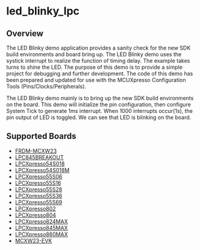 # led_blinky_lpc

## Overview
The LED Blinky demo application provides a sanity check for the new SDK build environments and board bring up. The LED Blinky demo 
uses the systick interrupt to realize the function of timing delay. The example takes turns to shine the LED. The purpose of this 
demo is to provide a simple project for debugging and further development.
The code of this demo has been prepared and updated for use with the MCUXpresso Configuration Tools (Pins/Clocks/Peripherals).

The LED Blinky demo mainly is to bring up the new SDK build environments on the board.
This demo will initialize the pin configuration, then configure System Tick to generate 
1ms interrupt. When 1000 interrupts occur(1s), the pin output of LED is toggled. We can 
see that LED is blinking on the board.

## Supported Boards
- [FRDM-MCXW23](../../_boards/frdmmcxw23/demo_apps/led_blinky/example_board_readme.md)
- [LPC845BREAKOUT](../../_boards/lpc845breakout/demo_apps/led_blinky/example_board_readme.md)
- [LPCXpresso54S018](../../_boards/lpcxpresso54s018/demo_apps/led_blinky/example_board_readme.md)
- [LPCXpresso54S018M](../../_boards/lpcxpresso54s018m/demo_apps/led_blinky/example_board_readme.md)
- [LPCXpresso55S06](../../_boards/lpcxpresso55s06/demo_apps/led_blinky/example_board_readme.md)
- [LPCXpresso55S16](../../_boards/lpcxpresso55s16/demo_apps/led_blinky/example_board_readme.md)
- [LPCXpresso55S28](../../_boards/lpcxpresso55s28/demo_apps/led_blinky/example_board_readme.md)
- [LPCXpresso55S36](../../_boards/lpcxpresso55s36/demo_apps/led_blinky/example_board_readme.md)
- [LPCXpresso55S69](../../_boards/lpcxpresso55s69/demo_apps/led_blinky/example_board_readme.md)
- [LPCXpresso802](../../_boards/lpcxpresso802/demo_apps/led_blinky/example_board_readme.md)
- [LPCXpresso804](../../_boards/lpcxpresso804/demo_apps/led_blinky/example_board_readme.md)
- [LPCXpresso824MAX](../../_boards/lpcxpresso824max/demo_apps/led_blinky/example_board_readme.md)
- [LPCXpresso845MAX](../../_boards/lpcxpresso845max/demo_apps/led_blinky/example_board_readme.md)
- [LPCXpresso860MAX](../../_boards/lpcxpresso860max/demo_apps/led_blinky/example_board_readme.md)
- [MCXW23-EVK](../../_boards/mcxw23evk/demo_apps/led_blinky/example_board_readme.md)
